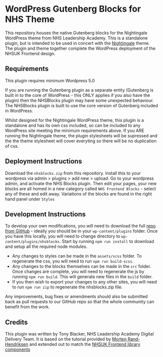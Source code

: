 # WordPress Gutenberg Blocks for NHS Theme

This repository houses the native Gutenberg blocks for the Nightingale WordPress theme from NHS Leadership Academy. 
This is a standalone plugin, but is intended to be used in concert with the [Nightingale](https://wordpress.org/themes/nightingale) theme. The plugin and theme together complete the WordPress deployment of the NHSUK Frontend design.

## Requirements
This plugin requires minimum Wordpress 5.0 

If you are running the Gutenberg plugin as a separate entity (Gutenberg is built in to the core of WordPress - this
 ONLY applies if you also have the plugin) then the NHSBlocks plugin may have some unexpected behaviour. The
  NHSBlocks plugin is built to use the core version of Gutenberg included in WordPress.
 
 Whilst designed for the Nightingale WordPress theme, this plugin is a standalone and has its own css included, so 
 can be included to any WordPress site meeting the minimum requirements above. If you ARE running the Nightingale
  theme, the plugin stylesheets will be supressed and the the theme stylesheet will cover everyting so there will be
   no duplication of css.

## Deployment Instructions
Download the `nhsblocks.zip` from this repository. Install this to your wordpress via admin > plugins > add new > upload. Go to your wordpress admin, 
and activate the NHS Blocks plugin. Then edit your pages, your new blocks are all homed in a new category called `NHS
 Frontend Blocks` - select any of these and edit away. Variations of the blocks are found in the right hand panel 
 under `Styles` 
 
## Development Instructions
To develop your own modifications, you will need to download the full [repo from GitHub](https://github.com/NHSLeadership/nhsblocks) - ideally you should be in your `wp-content/plugins` folder.
Once you have this locally, you will need to change directory to `wp-content/plugins/nhsblocks`. Start by running `npm run install` to download and setup all the required node modules.
 - Any changes to styles can be made in the `assets/scss` folder. To regenerate the css, you will need to run `npm run build-scss`.
 - Any changes to the blocks themselves can be made in the `src` folder. Once changes are complete, you will need to regenerate the js by running `npm run build`. This will generate new files in the `build` folder.
 - If you then wish to export your changes to any other sites, you will need to run `npm run zip` to regenerate the nhsblocks.zip file.
 
Any improvements, bug fixes or amendments should also be submitted back as pull requests to our GitHub repo so that the whole community can benefit from the work.

## Credits
This plugin was written by Tony Blacker, NHS Leadership Academy Digital Delivery Team. It is based on the tutorial 
provided by [Morten Rand-Hendriksen](https://mor10.com/) and extended out to match the [NHSUK Frontend library 
components](https://nhsuk.github.io/nhsuk-frontend/components) 

